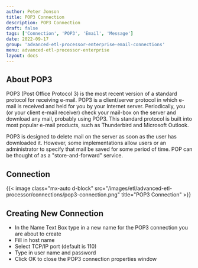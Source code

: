```yaml
---
author: Peter Jonson
title: POP3 Connection
description: POP3 Connection
draft: false
tags: ['Connection', 'POP3', 'Email', 'Message']
date: 2022-09-17
group: 'advanced-etl-processor-enterprise-email-connections'
menu: advanced-etl-processor-enterprise
layout: docs
---
```


## About POP3

POP3 (Post Office Protocol 3) is the most recent version of a standard protocol for receiving e-mail. POP3 is a client/server protocol in which e-mail is received and held for you by your Internet server. Periodically, you (or your client e-mail receiver) check your mail-box on the server and download any mail, probably using POP3. This standard protocol is built into most popular e-mail products, such as Thunderbird and Microsoft Outlook.

POP3 is designed to delete mail on the server as soon as the user has downloaded it. However, some implementations allow users or an administrator to specify that mail be saved for some period of time. POP can be thought of as a "store-and-forward" service.

## Connection

{{< image class="mx-auto d-block" src="/images/etl/advanced-etl-processor/connections/pop3-connection.png" title="POP3 Connection" >}}

## Creating New Connection

- In the Name Text Box type in a new name for the POP3 connection you are about to create
- Fill in host name
- Select TCP/IP port (default is 110)
- Type in user name and password
- Click OK to close the POP3 connection properties window

